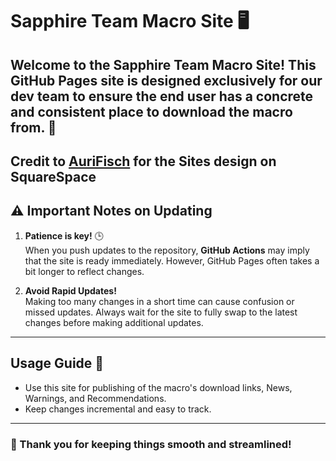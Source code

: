 # Sapphire Team Macro Site 🖥️

Welcome to the **Sapphire Team Macro Site**! This GitHub Pages site is designed exclusively for our dev team to ensure the end user has a concrete and consistent place to download the macro from. 🚀
---
Credit to [AuriFisch](1092678374427738203) for the Sites design on SquareSpace
---

## ⚠️ Important Notes on Updating
1. **Patience is key!** 🕒  
   When you push updates to the repository, **GitHub Actions** may imply that the site is ready immediately. However, GitHub Pages often takes a bit longer to reflect changes.  

2. **Avoid Rapid Updates!**  
   Making too many changes in a short time can cause confusion or missed updates. Always wait for the site to fully swap to the latest changes before making additional updates.

---

## Usage Guide 📄
- Use this site for publishing of the macro's download links, News, Warnings, and Recommendations.  
- Keep changes incremental and easy to track.

---

### 🌟 Thank you for keeping things smooth and streamlined!  
